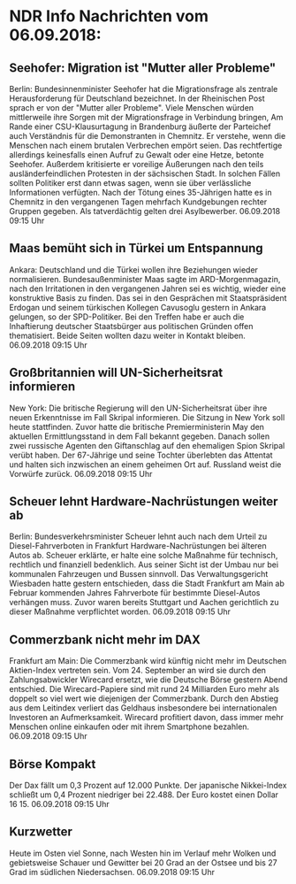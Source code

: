# NDR Info Nachrichten vom 06.09.2018:


## Seehofer: Migration ist "Mutter aller Probleme"
Berlin:	Bundesinnenminister Seehofer hat die Migrationsfrage als zentrale Herausforderung für Deutschland bezeichnet. In der Rheinischen Post sprach er von der "Mutter aller Probleme". Viele Menschen würden mittlerweile ihre Sorgen mit der Migrationsfrage in Verbindung bringen, Am Rande einer CSU-Klausurtagung in Brandenburg äußerte der Parteichef auch Verständnis für die Demonstranten in Chemnitz. Er verstehe, wenn die Menschen nach einem brutalen Verbrechen empört seien. Das rechtfertige allerdings keinesfalls einen Aufruf zu Gewalt oder eine Hetze, betonte Seehofer. Außerdem kritisierte er voreilige Äußerungen nach den teils ausländerfeindlichen Protesten in der sächsischen Stadt. In solchen Fällen sollten Politiker erst dann etwas sagen, wenn sie über verlässliche Informationen verfügten. Nach der Tötung eines 35-Jährigen hatte es in Chemnitz in den vergangenen Tagen mehrfach Kundgebungen rechter Gruppen gegeben. Als tatverdächtig gelten drei Asylbewerber. 06.09.2018 09:15 Uhr 

## Maas bemüht sich in Türkei um Entspannung
Ankara:	Deutschland und die Türkei wollen ihre Beziehungen wieder normalisieren. Bundesaußenminister Maas sagte im ARD-Morgenmagazin, nach den Irritationen in den vergangenen Jahren sei es wichtig, wieder eine konstruktive Basis zu finden. Das sei in den Gesprächen mit Staatspräsident Erdogan und seinem türkischen Kollegen Cavusoglu gestern in Ankara gelungen, so der SPD-Politiker. Bei den Treffen habe er auch die Inhaftierung deutscher Staatsbürger aus politischen Gründen offen thematisiert. Beide Seiten wollten dazu weiter in Kontakt bleiben. 06.09.2018 09:15 Uhr 

## Großbritannien will UN-Sicherheitsrat informieren
New York: Die britische Regierung will den UN-Sicherheitsrat über ihre neuen Erkenntnisse im Fall Skripal informieren. Die Sitzung in New York soll heute stattfinden. Zuvor hatte die britische Premierministerin May den aktuellen Ermittlungsstand in dem Fall bekannt gegeben. Danach sollen zwei russische Agenten den Giftanschlag auf den ehemaligen Spion Skripal verübt haben. Der 67-Jährige und seine Tochter überlebten das Attentat und halten sich inzwischen an einem geheimen Ort auf. Russland weist die Vorwürfe zurück. 06.09.2018 09:15 Uhr 

## Scheuer lehnt Hardware-Nachrüstungen weiter ab
Berlin:	Bundesverkehrsminister Scheuer lehnt auch nach dem Urteil zu Diesel-Fahrverboten in Frankfurt Hardware-Nachrüstungen bei älteren Autos ab. Scheuer erklärte, er halte eine solche Maßnahme für technisch, rechtlich und finanziell bedenklich. Aus seiner Sicht ist der Umbau nur bei kommunalen Fahrzeugen und Bussen sinnvoll. Das Verwaltungsgericht Wiesbaden hatte gestern entschieden, dass die Stadt Frankfurt am Main ab Februar kommenden Jahres Fahrverbote für bestimmte Diesel-Autos verhängen muss. Zuvor waren bereits Stuttgart und Aachen gerichtlich zu dieser Maßnahme verpflichtet worden. 06.09.2018 09:15 Uhr 

## Commerzbank nicht mehr im DAX
Frankfurt am Main: Die Commerzbank wird künftig nicht mehr im Deutschen Aktien-Index vertreten sein. Vom 24. September an wird sie durch den Zahlungsabwickler Wirecard ersetzt, wie die Deutsche Börse gestern Abend entschied. Die Wirecard-Papiere sind mit rund 24 Milliarden Euro mehr als doppelt so viel wert wie diejenigen der Commerzbank. Durch den Abstieg aus dem Leitindex verliert das Geldhaus insbesondere bei internationalen Investoren an Aufmerksamkeit. Wirecard profitiert davon, dass immer mehr Menschen online einkaufen oder mit ihrem Smartphone bezahlen. 06.09.2018 09:15 Uhr 

## Börse Kompakt
Der Dax fällt um 0,3 Prozent auf 12.000 Punkte. Der japanische Nikkei-Index schließt um 0,4 Prozent niedriger bei 22.488. Der Euro kostet einen Dollar 16 15. 06.09.2018 09:15 Uhr 

## Kurzwetter
Heute im Osten viel Sonne, nach Westen hin im Verlauf mehr Wolken und gebietsweise Schauer und Gewitter bei 20 Grad an der Ostsee und bis 27 Grad im südlichen Niedersachsen. 06.09.2018 09:15 Uhr 
